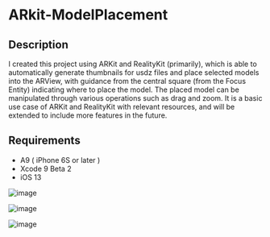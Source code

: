 # ARkit-ModelPlacement

## Description
I created this project using ARKit and RealityKit (primarily), which is able to automatically generate thumbnails for usdz files and place selected models into the ARView, with guidance from the central square (from the Focus Entity) indicating where to place the model. The placed model can be manipulated through various operations such as drag and zoom. It is a basic use case of ARKit and RealityKit with relevant resources, and will be extended to include more features in the future.


## Requirements
* A9 ( iPhone 6S or later )
* Xcode 9 Beta 2
* iOS 13


![image](https://github.com/WorkerAmo/ARKitPlusVR/blob/master/demo00.gif)

![image](https://github.com/WorkerAmo/ARKitPlusVR/blob/master/demo02.gif)

![image](https://github.com/WorkerAmo/ARKitPlusVR/blob/master/demo01.gif)
